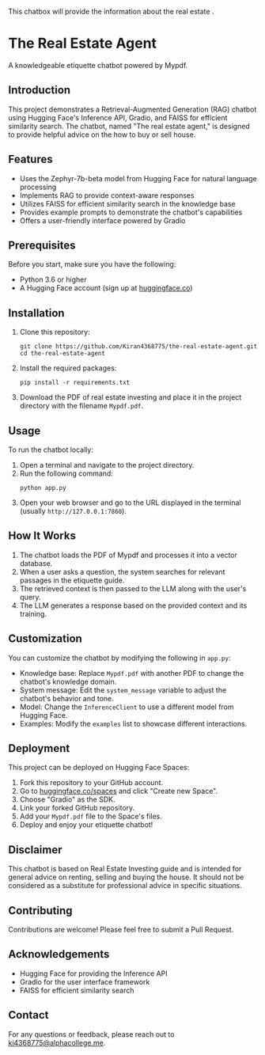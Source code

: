 This chatbox will provide the information about the real estate .

# The Real Estate Agent

A knowledgeable etiquette chatbot powered by Mypdf.

## Introduction

This project demonstrates a Retrieval-Augmented Generation (RAG) chatbot using Hugging Face's Inference API, Gradio, and FAISS for efficient similarity search. The chatbot, named "The real estate agent," is designed to provide helpful advice on the how to buy or sell house.

## Features

- Uses the Zephyr-7b-beta model from Hugging Face for natural language processing
- Implements RAG to provide context-aware responses
- Utilizes FAISS for efficient similarity search in the knowledge base
- Provides example prompts to demonstrate the chatbot's capabilities
- Offers a user-friendly interface powered by Gradio

## Prerequisites

Before you start, make sure you have the following:

- Python 3.6 or higher
- A Hugging Face account (sign up at [huggingface.co](https://huggingface.co/join))

## Installation

1. Clone this repository:
   ```
   git clone https://github.com/Kiran4368775/the-real-estate-agent.git
   cd the-real-estate-agent
   ```

2. Install the required packages:
   ```
   pip install -r requirements.txt
   ```

3. Download the PDF of real estate investing and place it in the project directory with the filename `Mypdf.pdf`.

## Usage

To run the chatbot locally:

1. Open a terminal and navigate to the project directory.
2. Run the following command:
   ```
   python app.py
   ```
3. Open your web browser and go to the URL displayed in the terminal (usually `http://127.0.0.1:7860`).

## How It Works

1. The chatbot loads the PDF of Mypdf and processes it into a vector database.
2. When a user asks a question, the system searches for relevant passages in the etiquette guide.
3. The retrieved context is then passed to the LLM along with the user's query.
4. The LLM generates a response based on the provided context and its training.

## Customization

You can customize the chatbot by modifying the following in `app.py`:

- Knowledge base: Replace `Mypdf.pdf` with another PDF to change the chatbot's knowledge domain.
- System message: Edit the `system_message` variable to adjust the chatbot's behavior and tone.
- Model: Change the `InferenceClient` to use a different model from Hugging Face.
- Examples: Modify the `examples` list to showcase different interactions.

## Deployment

This project can be deployed on Hugging Face Spaces:

1. Fork this repository to your GitHub account.
2. Go to [huggingface.co/spaces](https://huggingface.co/spaces) and click "Create new Space".
3. Choose "Gradio" as the SDK.
4. Link your forked GitHub repository.
5. Add your `Mypdf.pdf` file to the Space's files.
6. Deploy and enjoy your etiquette chatbot!

## Disclaimer

This chatbot is based on Real Estate Investing guide and is intended for general advice on renting, selling and buying the house. It should not be considered as a substitute for professional advice in specific situations.

## Contributing

Contributions are welcome! Please feel free to submit a Pull Request.

## Acknowledgements

- Hugging Face for providing the Inference API
- Gradio for the user interface framework
- FAISS for efficient similarity search

## Contact

For any questions or feedback, please reach out to ki4368775@alphacollege.me.

